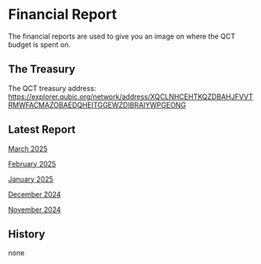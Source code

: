 # Financial Report
The financial reports are used to give you an image on where the QCT budget is spent on.

## The Treasury
The QCT treasury address: 
https://explorer.qubic.org/network/address/XQCLNHCEHTKQZDBAHJFVVTRMWFACMAZOBAEDQHEITGGEWZDIBRAIYWPGEONG

## Latest Report

[March 2025](2025-03-03-march-2025.md)

[February 2025](2025-03-03-february-2025.md)

[January 2025](2025-03-03-january-2025.md)

[December 2024](2025-01-23-december-2024.md)

[November 2024](2024-12-13-november-2024.md)

## History
none
